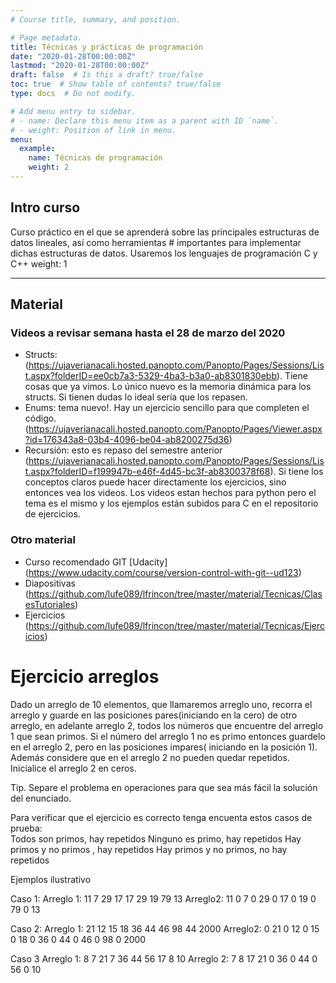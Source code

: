 ```yaml
---
# Course title, summary, and position.

# Page metadata.
title: Técnicas y prácticas de programación
date: "2020-01-28T00:00:00Z"
lastmod: "2020-01-28T00:00:00Z"
draft: false  # Is this a draft? true/false
toc: true  # Show table of contents? true/false
type: docs  # Do not modify.

# Add menu entry to sidebar.
# - name: Declare this menu item as a parent with ID `name`.
# - weight: Position of link in menu.
menu:
  example:
    name: Técnicas de programación
    weight: 2
---
```


## Intro curso
Curso práctico en el que se aprenderá sobre las principales estructuras de datos lineales, así como herramientas # importantes para implementar dichas estructuras de datos. Usaremos los lenguajes de programación C y C++
weight: 1

---

## Material

### Videos a revisar semana hasta el 28 de marzo del 2020 
* Structs: (https://ujaverianacali.hosted.panopto.com/Panopto/Pages/Sessions/List.aspx?folderID=ee0cb7a3-5329-4ba3-b3a0-ab8301830ebb). Tiene cosas que ya vimos. Lo único nuevo es la memoria dinámica para los structs. Si tienen dudas lo ideal sería que los repasen.
* Enums: tema nuevo!. Hay un ejercicio sencillo para que completen el código. (https://ujaverianacali.hosted.panopto.com/Panopto/Pages/Viewer.aspx?id=176343a8-03b4-4096-be04-ab8200275d36)
* Recursión: esto es repaso del semestre anterior (https://ujaverianacali.hosted.panopto.com/Panopto/Pages/Sessions/List.aspx?folderID=f199947b-e46f-4d45-bc3f-ab8300378f68).
Si tiene los conceptos claros puede hacer directamente los ejercicios, sino entonces vea los videos. Los videos estan hechos para python pero el tema es el mismo y los ejemplos están subidos para C en el repositorio de ejercicios.

### Otro material
* Curso recomendado GIT [Udacity] (https://www.udacity.com/course/version-control-with-git--ud123)
* Diapositivas (https://github.com/lufe089/lfrincon/tree/master/material/Tecnicas/ClasesTutoriales)
* Ejercicios (https://github.com/lufe089/lfrincon/tree/master/material/Tecnicas/Ejercicios)


# Ejercicio arreglos
Dado un arreglo de 10 elementos, que llamaremos  arreglo uno, recorra el arreglo y guarde en las posiciones pares(iniciando en la cero) de otro arreglo, en adelante arreglo 2, todos los números que encuentre del arreglo 1 que sean primos. Si el número del arreglo 1 no es primo entonces guardelo en el arreglo 2, pero en las posiciones impares( iniciando en la posición 1). Además  considere que en el arreglo 2 no pueden quedar repetidos.  Inicialice el arreglo 2 en ceros. 

Tip. Separe el problema en operaciones para que sea más fácil la solución del enunciado.


Para verificar que el ejercicio es correcto tenga encuenta estos casos de prueba:  
Todos son primos, hay repetidos
Ninguno es primo, hay repetidos 
Hay primos y no primos , hay repetidos
Hay primos y no primos, no hay repetidos


Ejemplos ilustrativo

Caso 1:
Arreglo 1: 11 7 29 17 17 29 19 79 13 
Arreglo2: 11 0 7 0 29 0  17 0 19 0 79 0 13

Caso 2:
Arreglo 1:  21 12 15 18 36 44 46 98 44 2000
Arreglo2:  0 21 0 12 0 15 0 18 0 36 0 44 0 46 0 98 0 2000

Caso 3
Arreglo 1: 8 7 21 7 36  44 56 17 8 10
Arreglo 2: 7 8 17 21 0 36 0 44 0 56 0 10
